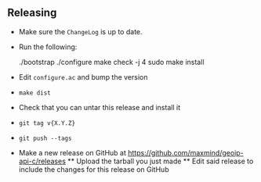 ## Releasing

* Make sure the `ChangeLog` is up to date.
* Run the following:

    ./bootstrap
    ./configure
    make check -j 4
    sudo make install

* Edit `configure.ac` and bump the version
* `make dist`
* Check that you can untar this release and install it
* `git tag v{X.Y.Z}`
* `git push --tags`
* Make a new release on GitHub at https://github.com/maxmind/geoip-api-c/releases
** Upload the tarball you just made
** Edit said release to include the changes for this release on GitHub
